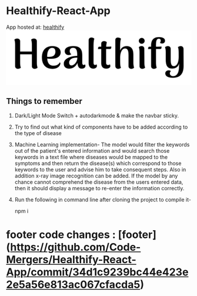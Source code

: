 # Healthify-React-App
App hosted at: [healthify](https://healthify-code-mergers.netlify.app)
![HealthifyLogo](./public/logoother.png)
## Things to remember
1) Dark/Light Mode Switch + autodarkmode & make the navbar sticky.
2) Try to find out what kind of components have to be added according to the type of disease
3) Machine Learning implementation-
   The model would filter the keywords out of the patient's entered information and would 
   search those keywords in a text file where diseases would be mapped to the symptoms and then
   return the disease(s) which correspond to those keywords to the user and advise him to take
   consequent steps.
   Also in addition x-ray image recognition can be added.
   If the model by any chance cannot comprehend the disease from the users entered data, then
   it should display a message to re-enter the information correctly.
   
4) Run the following in command line after cloning the project to compile it-

   npm i 

   <!-- npm install --save react-spinners
   
   npm install react-bootstrap bootstrap@4.6.0

   npm i firebase

   npm i react-router-dom -->

# footer code changes : [footer] (https://github.com/Code-Mergers/Healthify-React-App/commit/34d1c9239bc44e423e2e5a56e813ac067cfacda5)
